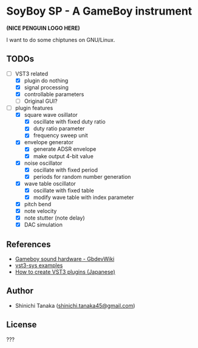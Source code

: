 # SoyBoy SP - A GameBoy instrument

**(NICE PENGUIN LOGO HERE)**

I want to do some chiptunes on GNU/Linux.

## TODOs

- [ ] VST3 related
    - [x] plugin do nothing
    - [x] signal processing
    - [x] controllable parameters
    - [ ] Original GUI?
- [ ] plugin features
    - [x] square wave osillator
        - [x] oscillate with fixed duty ratio
        - [x] duty ratio parameter
        - [x] frequency sweep unit
    - [x] envelope generator
        - [x] generate ADSR envelope
        - [x] make output 4-bit value
    - [x] noise oscillator
        - [x] oscillate with fixed period
        - [x] periods for random number generation
    - [x] wave table oscillator
        - [x] oscillate with fixed table
        - [x] modify wave table with index parameter
    - [x] pitch bend
    - [x] note velocity
    - [x] note stutter (note delay)
    - [x] DAC simulation

## References

- [Gameboy sound hardware - GbdevWiki](https://gbdev.gg8.se/wiki/articles/Gameboy_sound_hardware)
- [vst3-sys examples](https://github.com/RustAudio/vst3-sys/tree/master/examples)
- [How to create VST3 plugins (Japanese)](https://vstcpp.wpblog.jp/?page_id=1316)

## Author

- Shinichi Tanaka (<shinichi.tanaka45@gmail.com>)

## License

???
